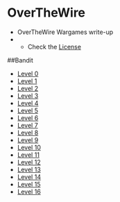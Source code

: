 # OverTheWire
- OverTheWire Wargames write-up
- * Check the [License](https://github.com/maldevel/OverTheWire/blob/master/LICENSE)

##Bandit
* [Level 0](Bandit/Level0.md)
* [Level 1](Bandit/Level1.md)
* [Level 2](Bandit/Level2.md)
* [Level 3](Bandit/Level3.md)
* [Level 4](Bandit/Level4.md)
* [Level 5](Bandit/Level5.md)
* [Level 6](Bandit/Level6.md)
* [Level 7](Bandit/Level7.md)
* [Level 8](Bandit/Level8.md)
* [Level 9](Bandit/Level9.md)
* [Level 10](Bandit/Level10.md)
* [Level 11](Bandit/Level11.md)
* [Level 12](Bandit/Level12.md)
* [Level 13](Bandit/Level13.md)
* [Level 14](Bandit/Level14.md)
* [Level 15](Bandit/Level15.md)
* [Level 16](Bandit/Level16.md)
